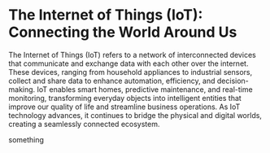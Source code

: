 # The Internet of Things (IoT): Connecting the World Around Us

The Internet of Things (IoT) refers to a network of interconnected devices that communicate and exchange data with each other over the internet. These devices, ranging from household appliances to industrial sensors, collect and share data to enhance automation, efficiency, and decision-making. IoT enables smart homes, predictive maintenance, and real-time monitoring, transforming everyday objects into intelligent entities that improve our quality of life and streamline business operations. As IoT technology advances, it continues to bridge the physical and digital worlds, creating a seamlessly connected ecosystem.

something
